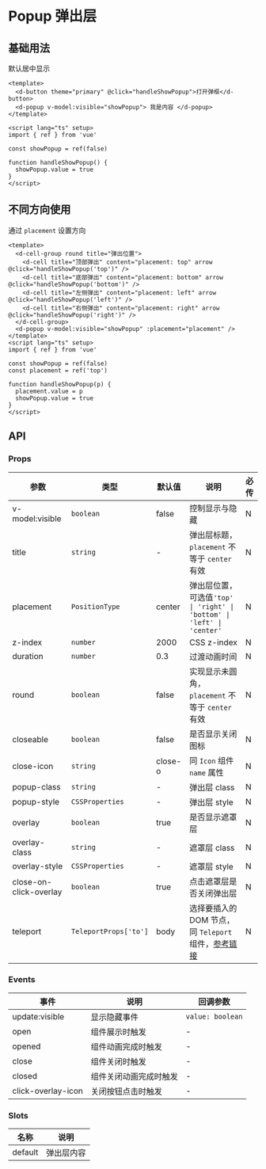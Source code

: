 # Popup 弹出层

## 基础用法

默认居中显示

```vue client=Mobile playground=MPopup height=300
<template>
  <d-button theme="primary" @click="handleShowPopup">打开弹框</d-button>
  <d-popup v-model:visible="showPopup"> 我是内容 </d-popup>
</template>

<script lang="ts" setup>
import { ref } from 'vue'

const showPopup = ref(false)

function handleShowPopup() {
  showPopup.value = true
}
</script>
```

## 不同方向使用

通过 `placement` 设置方向

```vue client=Mobile playground=MPopupEx
<template>
  <d-cell-group round title="弹出位置">
    <d-cell title="顶部弹出" content="placement: top" arrow @click="handleShowPopup('top')" />
    <d-cell title="底部弹出" content="placement: bottom" arrow @click="handleShowPopup('bottom')" />
    <d-cell title="左侧弹出" content="placement: left" arrow @click="handleShowPopup('left')" />
    <d-cell title="右侧弹出" content="placement: right" arrow @click="handleShowPopup('right')" />
  </d-cell-group>
  <d-popup v-model:visible="showPopup" :placement="placement" />
</template>
<script lang="ts" setup>
import { ref } from 'vue'

const showPopup = ref(false)
const placement = ref('top')

function handleShowPopup(p) {
  placement.value = p
  showPopup.value = true
}
</script>
```

## API

### Props

| 参数                   | 类型                  | 默认值  | 说明                                                                                                                          | 必传 |
| ---------------------- | --------------------- | ------- | ----------------------------------------------------------------------------------------------------------------------------- | ---- |
| v-model:visible        | `boolean`             | false   | 控制显示与隐藏                                                                                                                | N    |
| title                  | `string`              | -       | 弹出层标题，`placement` 不等于 `center` 有效                                                                                  | N    |
| placement              | `PositionType`        | center  | 弹出层位置，可选值`'top' \| 'right' \| 'bottom' \| 'left' \| 'center'`                                                        | N    |
| z-index                | `number`              | 2000    | CSS z-index                                                                                                                   | N    |
| duration               | `number`              | 0.3     | 过渡动画时间                                                                                                                  | N    |
| round                  | `boolean`             | false   | 实现显示未圆角，`placement` 不等于 `center` 有效                                                                              | N    |
| closeable              | `boolean`             | false   | 是否显示关闭图标                                                                                                              | N    |
| close-icon             | `string`              | close-o | 同 `Icon` 组件 `name` 属性                                                                                                    | N    |
| popup-class            | `string`              | -       | 弹出层 class                                                                                                                  | N    |
| popup-style            | `CSSProperties`       | -       | 弹出层 style                                                                                                                  | N    |
| overlay                | `boolean`             | true    | 是否显示遮罩层                                                                                                                | N    |
| overlay-class          | `string`              | -       | 遮罩层 class                                                                                                                  | N    |
| overlay-style          | `CSSProperties`       | -       | 遮罩层 style                                                                                                                  | N    |
| close-on-click-overlay | `boolean`             | true    | 点击遮罩层是否关闭弹出层                                                                                                      | N    |
| teleport               | `TeleportProps['to']` | body    | 选择要插入的 DOM 节点，同 `Teleport` 组件，[参考链接](https://staging-cn.vuejs.org/guide/built-ins/teleport.html#basic-usage) | N    |

### Events

| 事件               | 说明                   | 回调参数         |
| ------------------ | ---------------------- | ---------------- |
| update:visible     | 显示隐藏事件           | `value: boolean` |
| open               | 组件展示时触发         | -                |
| opened             | 组件动画完成时触发     | -                |
| close              | 组件关闭时触发         | -                |
| closed             | 组件关闭动画完成时触发 | -                |
| click-overlay-icon | 关闭按钮点击时触发     | -                |

### Slots

| 名称    | 说明       |
| ------- | ---------- |
| default | 弹出层内容 |

